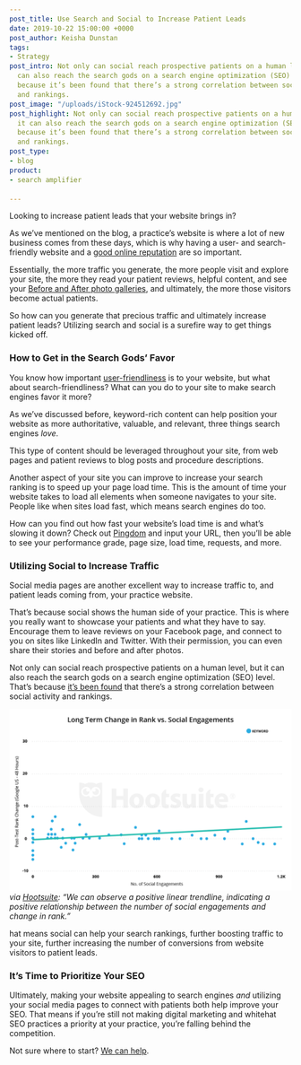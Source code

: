 ```yaml
---
post_title: Use Search and Social to Increase Patient Leads
date: 2019-10-22 15:00:00 +0000
post_author: Keisha Dunstan
tags:
- Strategy
post_intro: Not only can social reach prospective patients on a human level, but it
  can also reach the search gods on a search engine optimization (SEO) level. That’s
  because it’s been found that there’s a strong correlation between social activity
  and rankings.
post_image: "/uploads/iStock-924512692.jpg"
post_highlight: Not only can social reach prospective patients on a human level, but
  it can also reach the search gods on a search engine optimization (SEO) level. That’s
  because it’s been found that there’s a strong correlation between social activity
  and rankings.
post_type:
- blog
product:
- search amplifier

---
```

Looking to increase patient leads that your website brings in?

As we’ve mentioned on the blog, a practice’s website is where a lot of new business comes from these days, which is why having a user- and search-friendly website and a [good online reputation](https://doctorlogic.com/content/galleries/reputation-management-for-doctors-in-a-digital-world.html) are so important.

Essentially, the more traffic you generate, the more people visit and explore your site, the more they read your patient reviews, helpful content, and see your [Before and After photo galleries](https://doctorlogic.com/content/galleries/leveraging-before-and-after-galleries.html), and ultimately, the more those visitors become actual patients.

So how can you generate that precious traffic and ultimately increase patient leads? Utilizing search and social is a surefire way to get things kicked off.

### How to Get in the Search Gods’ Favor

You know how important [user-friendliness](https://doctorlogic.com/content/galleries/five-things-every-website-must-have.html) is to your website, but what about search-friendliness? What can you do to your site to make search engines favor it more?

As we’ve discussed before, keyword-rich content can help position your website as more authoritative, valuable, and relevant, three things search engines _love_.

This type of content should be leveraged throughout your site, from web pages and patient reviews to blog posts and procedure descriptions.

Another aspect of your site you can improve to increase your search ranking is to speed up your page load time. This is the amount of time your website takes to load all elements when someone navigates to your site. People like when sites load fast, which means search engines do too.

How can you find out how fast your website’s load time is and what’s slowing it down? Check out [Pingdom](https://tools.pingdom.com/#5aee68dfd4c00000) and input your URL, then you’ll be able to see your performance grade, page size, load time, requests, and more.

### Utilizing Social to Increase Traffic

Social media pages are another excellent way to increase traffic to, and patient leads coming from, your practice website.

That’s because social shows the human side of your practice. This is where you really want to showcase your patients and what they have to say. Encourage them to leave reviews on your Facebook page, and connect to you on sites like LinkedIn and Twitter. With their permission, you can even share their stories and before and after photos.

Not only can social reach prospective patients on a human level, but it can also reach the search gods on a search engine optimization (SEO) level. That’s because [it’s been found](https://blog.hootsuite.com/social-media-seo-experiment/) that there’s a strong correlation between social activity and rankings.

![](/uploads/04-ChangeinRankVSocialEngage_ProjectElephant.png)  
_via_ [_Hootsuite_](https://blog.hootsuite.com/social-media-seo-experiment/)_: “We can observe a positive linear trendline, indicating a positive relationship between the number of social engagements and change in rank.”_

  
hat means social can help your search rankings, further boosting traffic to your site, further increasing the number of conversions from website visitors to patient leads.

### It’s Time to Prioritize Your SEO

Ultimately, making your website appealing to search engines _and_ utilizing your social media pages to connect with patients both help improve your SEO. That means if you’re still not making digital marketing and whitehat SEO practices a priority at your practice, you’re falling behind the competition.

Not sure where to start? [We ](https://doctorlogic.com/features/)[can](https://doctorlogic.com/search-amplifier "DoctorLogic Medical SEO")[ help](https://doctorlogic.com/features/).
